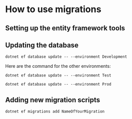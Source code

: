 # How to use migrations

## Setting up the entity framework tools

## Updating the database
```
dotnet ef database update -- --environment Development
```

Here are the command for the other environments:
```
dotnet ef database update -- --environment Test
```
```
dotnet ef database update -- --environment Prod
```

## Adding new migration scripts
```
dotnet ef migrations add NameOfYourMigration
```